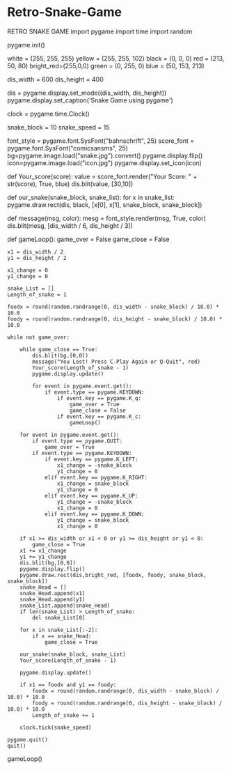 # Retro-Snake-Game
RETRO SNAKE GAME
import pygame
import time
import random
 
pygame.init()
 
white = (255, 255, 255)
yellow = (255, 255, 102)
black = (0, 0, 0)
red = (213, 50, 80)
bright_red=(255,0,0)
green = (0, 255, 0)
blue = (50, 153, 213)
 
dis_width = 600
dis_height = 400
 
dis = pygame.display.set_mode((dis_width, dis_height))
pygame.display.set_caption('Snake Game using pygame')
 
clock = pygame.time.Clock()
 
snake_block = 10
snake_speed = 15
 
font_style = pygame.font.SysFont("bahnschrift", 25)
score_font = pygame.font.SysFont("comicsansms", 25)
bg=pygame.image.load("snake.jpg").convert()
pygame.display.flip()
icon=pygame.image.load("icon.jpg")
pygame.display.set_icon(icon)
 
 
def Your_score(score):
    value = score_font.render("Your Score: " + str(score), True, blue)
    dis.blit(value, [30,10])
 
 
 
def our_snake(snake_block, snake_list):
    for x in snake_list:
        pygame.draw.rect(dis, black, [x[0], x[1], snake_block, snake_block])
 
 
def message(msg, color):
    mesg = font_style.render(msg, True, color)
    dis.blit(mesg, [dis_width / 6, dis_height / 3])
 
 
def gameLoop():
    game_over = False
    game_close = False
 
    x1 = dis_width / 2
    y1 = dis_height / 2
 
    x1_change = 0
    y1_change = 0
 
    snake_List = []
    Length_of_snake = 1
 
    foodx = round(random.randrange(0, dis_width - snake_block) / 10.0) * 10.0
    foody = round(random.randrange(0, dis_height - snake_block) / 10.0) * 10.0
 
    while not game_over:
 
        while game_close == True:
            dis.blit(bg,[0,0])
            message("You Lost! Press C-Play Again or Q-Quit", red)
            Your_score(Length_of_snake - 1)
            pygame.display.update()
 
            for event in pygame.event.get():
                if event.type == pygame.KEYDOWN:
                    if event.key == pygame.K_q:
                        game_over = True
                        game_close = False
                    if event.key == pygame.K_c:
                        gameLoop()
 
        for event in pygame.event.get():
            if event.type == pygame.QUIT:
                game_over = True
            if event.type == pygame.KEYDOWN:
                if event.key == pygame.K_LEFT:
                    x1_change = -snake_block
                    y1_change = 0
                elif event.key == pygame.K_RIGHT:
                    x1_change = snake_block
                    y1_change = 0
                elif event.key == pygame.K_UP:
                    y1_change = -snake_block
                    x1_change = 0
                elif event.key == pygame.K_DOWN:
                    y1_change = snake_block
                    x1_change = 0
 
        if x1 >= dis_width or x1 < 0 or y1 >= dis_height or y1 < 0:
            game_close = True
        x1 += x1_change
        y1 += y1_change
        dis.blit(bg,[0,0])
        pygame.display.flip()
        pygame.draw.rect(dis,bright_red, [foodx, foody, snake_block, snake_block])
        snake_Head = []
        snake_Head.append(x1)
        snake_Head.append(y1)
        snake_List.append(snake_Head)
        if len(snake_List) > Length_of_snake:
            del snake_List[0]
 
        for x in snake_List[:-2]:
            if x == snake_Head:
                game_close = True
 
        our_snake(snake_block, snake_List)
        Your_score(Length_of_snake - 1)
 
        pygame.display.update()
 
        if x1 == foodx and y1 == foody:
            foodx = round(random.randrange(0, dis_width - snake_block) / 10.0) * 10.0
            foody = round(random.randrange(0, dis_height - snake_block) / 10.0) * 10.0
            Length_of_snake += 1
 
        clock.tick(snake_speed)
 
    pygame.quit()
    quit()
 
 
gameLoop()
